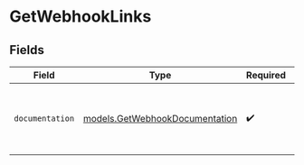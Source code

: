 # GetWebhookLinks


## Fields

| Field                                                                  | Type                                                                   | Required                                                               | Description                                                            |
| ---------------------------------------------------------------------- | ---------------------------------------------------------------------- | ---------------------------------------------------------------------- | ---------------------------------------------------------------------- |
| `documentation`                                                        | [models.GetWebhookDocumentation](../models/getwebhookdocumentation.md) | :heavy_check_mark:                                                     | The URL to the generic Mollie API error handling guide.                |